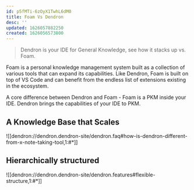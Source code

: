 ```yaml
---
id: p5fMTi-6zOyX1TwhL6dM0
title: Foam Vs Dendron
desc: ''
updated: 1626057882250
created: 1626056573800
---
```


> Dendron is your IDE for General Knowledge, see how it stacks up vs. Foam.

Foam is a personal knowledge management system built as a collection of various tools that can expand its capabilities. Like Dendron, Foam is built on top of VS Code and can benefit from the endless list of extensions existing in the ecosystem. 

A core difference between Dendron and Foam - Foam is a PKM inside your IDE. Dendron brings the capabilities of your IDE to PKM.

## A Knowledge Base that Scales
![[dendron://dendron.dendron-site/dendron.faq#how-is-dendron-different-from-x-note-taking-tool,1:#*]]

## Hierarchically structured

![[dendron://dendron.dendron-site/dendron.features#flexible-structure,1:#*]]

